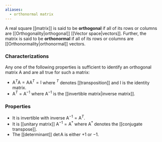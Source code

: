 ```yaml
---
aliases:
  - orthonormal matrix
---
```

A real square [[matrix]] is said to be **orthogonal** if all of its rows or columns are [[Orthogonality|orthogonal]] [[Vector space|vectors]]. Further, the matrix is said to be **orthonormal** if all of its rows or columns are [[Orthonormality|orthonormal]] vectors.
### Characterizations
Any one of the following properties is sufficient to identify an orthogonal matrix $\mathrm{A}$ and are all true for such a matrix:
- $\mathrm{A}^{T}\mathrm{A}=\mathrm{A}\mathrm{A}^{T}=\mathrm{I}$ where $^{T}$ denotes [[transposition]] and $\mathrm{I}$ is the identity matrix.
- $\mathrm{A}^{T}=\mathrm{A}^{-1}$ where $\mathrm{A}^{-1}$ is the [[invertible matrix|inverse matrix]].
### Properties
- It is invertible with inverse $\mathrm{A}^{-1}=\mathrm{A}^{T}$.
- It is [[unitary matrix]] $\mathrm{A}^{-1}=\mathrm{A}^{*}$ where $\mathrm{A}^{*}$ denotes the [[conjugate transpose]].
- The [[determinant]] $\det \mathrm{A}$ is either $+1$ or $-1$.